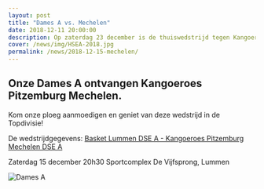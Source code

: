 ```yaml
---
layout: post
title: "Dames A vs. Mechelen"
date: 2018-12-11 20:00:00
description: Op zaterdag 23 december is de thuiswedstrijd tegen Kangoeroes Pitzembourg Mechelen.
cover: /news/img/HSEA-2018.jpg
permalink: /news/2018-12-15-mechelen/
---
```


## Onze Dames A ontvangen Kangoeroes Pitzemburg Mechelen.

Kom onze ploeg aanmoedigen en geniet van deze wedstrijd in de Topdivisie!

De wedstrijdgegevens: [Basket Lummen DSE A - Kangoeroes Pitzemburg Mechelen DSE A](/match/?matchid=BVBL18199180NADSE11ABJ)

Zaterdag 15 december 20h30
Sportcomplex De Vijfsprong, Lummen       

![Dames A]()

